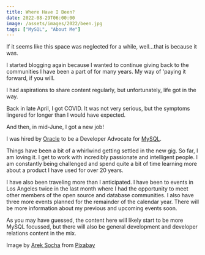 ```yaml
---
title: Where Have I Been?
date: 2022-08-29T06:00:00
image: /assets/images/2022/been.jpg
tags: ["MySQL", "About Me"]
---
```


If it seems like this space was neglected for a while, well...that is because it was.

I started blogging again because I wanted to continue giving back to the communities I have been a part of for many years. My way of 'paying it forward, if you will.

I had aspirations to share content regularly, but unfortunately, life got in the way.

Back in late April, I got COVID. It was not very serious, but the symptoms lingered for longer than I would have expected.

And then, in mid-June, I got a new job!

I was hired by [Oracle](https://www.oracle.com/) to be a Developer Advocate for [MySQL](https://www.mysql.com/).

Things have been a bit of a whirlwind getting settled in the new gig. So far, I am loving it. I get to work with incredibly passionate and intelligent people. I am constantly being challenged and spend quite a bit of time learning more about a product I have used for over 20 years.

I have also been traveling more than I anticipated. I have been to events in Los Angeles twice in the last month where I had the opportunity to meet other members of the open source and database communities. I also have three more events planned for the remainder of the calendar year. There will be more information about my previous and upcoming events soon.

As you may have guessed, the content here will likely start to be more MySQL focussed, but there will also be general development and developer relations content in the mix.

Image by [Arek Socha](https://pixabay.com/users/qimono-1962238/?utm_source=link-attribution&amp;utm_medium=referral&amp;utm_campaign=image&amp;utm_content=1872665) from [Pixabay](https://pixabay.com/users/qimono-1962238/?utm_source=link-attribution&amp;utm_medium=referral&amp;utm_campaign=image&amp;utm_content=1872665)
